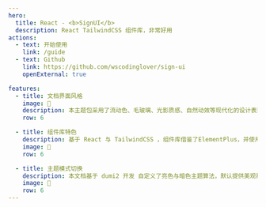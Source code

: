 ```yaml
---
hero:
  title: React - <b>SignUI</b>
  description: React TailwindCSS 组件库，非常好用
actions:
  - text: 开始使用
    link: /guide
  - text: Github
    link: https://github.com/wscodinglover/sign-ui
    openExternal: true

features:
  - title: 文档界面风格
    image: 💠
    description: 本主题包采用了流动色、毛玻璃、光影质感、自然动效等现代化的设计表现手法，将界面以更加简约、美观的方式呈现，使得文档更加直观、易读、易用
    row: 6

  - title: 组件库特色
    description: 基于 React 与 TailwindCSS ，组件库借鉴了ElementPlus，并使用了 TailwindCSS 实现样式方案，帮助更好地控制样式的细节，提高样式的复用性和可维护性。
    image: 💠
    row: 6

  - title: 主题模式切换
    description: 本文档基于 dumi2 开发 自定义了亮色与暗色主题算法，默认提供美观易用的亮暗色主题。用户可以根据自己的喜好选择主题模式获得良好的阅读体验。
    image: 💠
    row: 6
---
```

